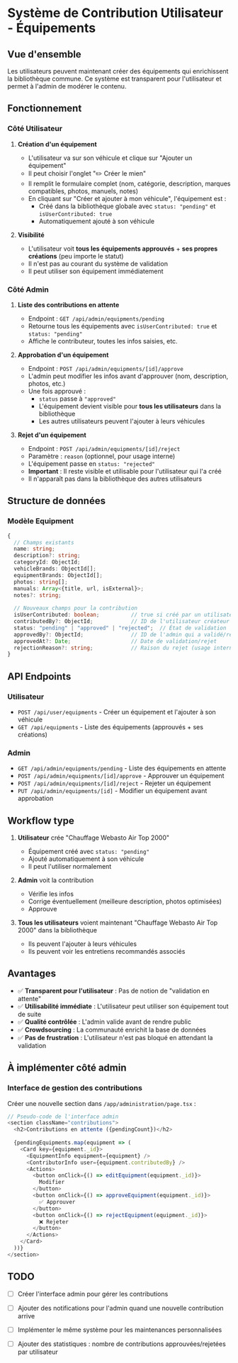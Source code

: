 # Système de Contribution Utilisateur - Équipements

## Vue d'ensemble

Les utilisateurs peuvent maintenant créer des équipements qui enrichissent la bibliothèque commune. Ce système est transparent pour l'utilisateur et permet à l'admin de modérer le contenu.

## Fonctionnement

### Côté Utilisateur

1. **Création d'un équipement**
   - L'utilisateur va sur son véhicule et clique sur "Ajouter un équipement"
   - Il peut choisir l'onglet "✏️ Créer le mien"
   - Il remplit le formulaire complet (nom, catégorie, description, marques compatibles, photos, manuels, notes)
   - En cliquant sur "Créer et ajouter à mon véhicule", l'équipement est :
     - Créé dans la bibliothèque globale avec `status: "pending"` et `isUserContributed: true`
     - Automatiquement ajouté à son véhicule
   
2. **Visibilité**
   - L'utilisateur voit **tous les équipements approuvés** + **ses propres créations** (peu importe le statut)
   - Il n'est pas au courant du système de validation
   - Il peut utiliser son équipement immédiatement

### Côté Admin

1. **Liste des contributions en attente**
   - Endpoint : `GET /api/admin/equipments/pending`
   - Retourne tous les équipements avec `isUserContributed: true` et `status: "pending"`
   - Affiche le contributeur, toutes les infos saisies, etc.

2. **Approbation d'un équipement**
   - Endpoint : `POST /api/admin/equipments/[id]/approve`
   - L'admin peut modifier les infos avant d'approuver (nom, description, photos, etc.)
   - Une fois approuvé :
     - `status` passe à `"approved"`
     - L'équipement devient visible pour **tous les utilisateurs** dans la bibliothèque
     - Les autres utilisateurs peuvent l'ajouter à leurs véhicules

3. **Rejet d'un équipement**
   - Endpoint : `POST /api/admin/equipments/[id]/reject`
   - Paramètre : `reason` (optionnel, pour usage interne)
   - L'équipement passe en `status: "rejected"`
   - **Important** : Il reste visible et utilisable pour l'utilisateur qui l'a créé
   - Il n'apparaît pas dans la bibliothèque des autres utilisateurs

## Structure de données

### Modèle Equipment

```typescript
{
  // Champs existants
  name: string;
  description?: string;
  categoryId: ObjectId;
  vehicleBrands: ObjectId[];
  equipmentBrands: ObjectId[];
  photos: string[];
  manuals: Array<{title, url, isExternal}>;
  notes?: string;
  
  // Nouveaux champs pour la contribution
  isUserContributed: boolean;          // true si créé par un utilisateur
  contributedBy?: ObjectId;            // ID de l'utilisateur créateur
  status: "pending" | "approved" | "rejected";  // État de validation
  approvedBy?: ObjectId;               // ID de l'admin qui a validé/rejeté
  approvedAt?: Date;                   // Date de validation/rejet
  rejectionReason?: string;            // Raison du rejet (usage interne)
}
```

## API Endpoints

### Utilisateur

- `POST /api/user/equipments` - Créer un équipement et l'ajouter à son véhicule
- `GET /api/equipments` - Liste des équipements (approuvés + ses créations)

### Admin

- `GET /api/admin/equipments/pending` - Liste des équipements en attente
- `POST /api/admin/equipments/[id]/approve` - Approuver un équipement
- `POST /api/admin/equipments/[id]/reject` - Rejeter un équipement
- `PUT /api/admin/equipments/[id]` - Modifier un équipement avant approbation

## Workflow type

1. **Utilisateur** crée "Chauffage Webasto Air Top 2000"
   - Équipement créé avec `status: "pending"`
   - Ajouté automatiquement à son véhicule
   - Il peut l'utiliser normalement

2. **Admin** voit la contribution
   - Vérifie les infos
   - Corrige éventuellement (meilleure description, photos optimisées)
   - Approuve

3. **Tous les utilisateurs** voient maintenant "Chauffage Webasto Air Top 2000" dans la bibliothèque
   - Ils peuvent l'ajouter à leurs véhicules
   - Ils peuvent voir les entretiens recommandés associés

## Avantages

- ✅ **Transparent pour l'utilisateur** : Pas de notion de "validation en attente"
- ✅ **Utilisabilité immédiate** : L'utilisateur peut utiliser son équipement tout de suite
- ✅ **Qualité contrôlée** : L'admin valide avant de rendre public
- ✅ **Crowdsourcing** : La communauté enrichit la base de données
- ✅ **Pas de frustration** : L'utilisateur n'est pas bloqué en attendant la validation

## À implémenter côté admin

### Interface de gestion des contributions

Créer une nouvelle section dans `/app/administration/page.tsx` :

```typescript
// Pseudo-code de l'interface admin
<section className="contributions">
  <h2>Contributions en attente ({pendingCount})</h2>
  
  {pendingEquipments.map(equipment => (
    <Card key={equipment._id}>
      <EquipmentInfo equipment={equipment} />
      <ContributorInfo user={equipment.contributedBy} />
      <Actions>
        <button onClick={() => editEquipment(equipment._id)}>
          Modifier
        </button>
        <button onClick={() => approveEquipment(equipment._id)}>
          ✅ Approuver
        </button>
        <button onClick={() => rejectEquipment(equipment._id)}>
          ❌ Rejeter
        </button>
      </Actions>
    </Card>
  ))}
</section>
```

## TODO

- [ ] Créer l'interface admin pour gérer les contributions
- [ ] Ajouter des notifications pour l'admin quand une nouvelle contribution arrive
- [ ] Implémenter le même système pour les maintenances personnalisées
- [ ] Ajouter des statistiques : nombre de contributions approuvées/rejetées par utilisateur


